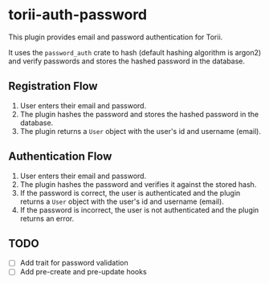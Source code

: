 # torii-auth-password

This plugin provides email and password authentication for Torii.

It uses the `password_auth` crate to hash (default hashing algorithm is argon2) and verify passwords and stores the
hashed password in the database.

## Registration Flow

1. User enters their email and password.
2. The plugin hashes the password and stores the hashed password in the database.
3. The plugin returns a `User` object with the user's id and username (email).

## Authentication Flow

1. User enters their email and password.
2. The plugin hashes the password and verifies it against the stored hash.
3. If the password is correct, the user is authenticated and the plugin returns a `User` object with the user's id and username (email).
4. If the password is incorrect, the user is not authenticated and the plugin returns an error.

## TODO

- [ ] Add trait for password validation
- [ ] Add pre-create and pre-update hooks
